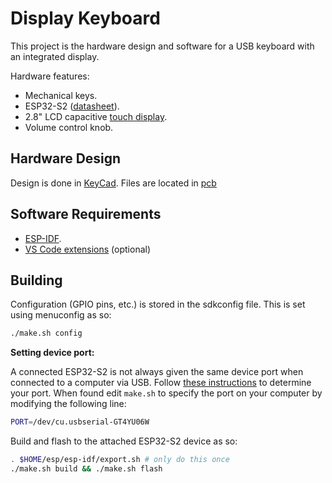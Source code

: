 # Display Keyboard

This project is the hardware design and software for a USB keyboard with an
integrated display.

Hardware features:

* Mechanical keys.
* ESP32-S2 ([datasheet](https://www.espressif.com/sites/default/files/documentation/esp32-s2_datasheet_en.pdf)).
* 2.8" LCD capacitive [touch display](https://www.adafruit.com/product/2770).
* Volume control knob.

## Hardware Design

Design is done in [KeyCad](https://kicad.org/). Files are located in
[pcb](pcb)

## Software Requirements

* [ESP-IDF](https://docs.espressif.com/).
* [VS Code extensions](https://docs.espressif.com/projects/esp-idf/en/latest/esp32/get-started/vscode-setup.html)
  (optional)

## Building

Configuration (GPIO pins, etc.) is stored in the sdkconfig file. This is
set using menuconfig as so:

```sh
./make.sh config
```

**Setting device port:**

A connected ESP32-S2 is not always given the same device port when
connected to a computer via USB. Follow
[these instructions](https://docs.espressif.com/projects/esp-idf/en/latest/esp32/get-started/establish-serial-connection.html#check-port-on-windows)
to determine your port. When found edit `make.sh` to specify the
port on your computer by modifying the following line:

```sh
PORT=/dev/cu.usbserial-GT4YU06W
```

Build and flash to the attached ESP32-S2 device as so:

```sh
. $HOME/esp/esp-idf/export.sh # only do this once
./make.sh build && ./make.sh flash
```
